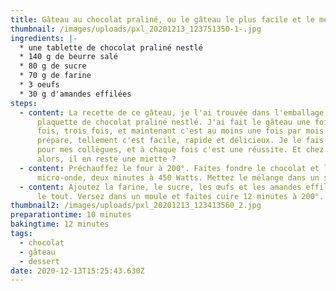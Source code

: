 ```yaml
---
title: Gâteau au chocolat praliné, ou le gâteau le plus facile et le meilleur du monde
thumbnail: /images/uploads/pxl_20201213_123751350-1-.jpg
ingredients: |-
  * une tablette de chocolat praliné nestlé
  * 140 g de beurre salé
  * 80 g de sucre
  * 70 g de farine
  * 3 oeufs
  * 30 g d'amandes effilées
steps:
  - content: La recette de ce gâteau, je l'ai trouvée dans l'emballage de la
      plaquette de chocolat praliné nestlé. J'ai fait le gâteau une fois, deux
      fois, trois fois, et maintenant c'est au moins une fois par mois que je le
      prépare, tellement c'est facile, rapide et délicieux. Je le fais souvent
      pour mes collègues, et à chaque fois c'est une réussite. Et chez vous
      alors, il en reste une miette ?
  - content: Préchauffez le four à 200°. Faites fondre le chocolat et le beurre au
      micro-onde, deux minutes à 450 Watts. Mettez le mélange dans un saladier.
  - content: Ajoutez la farine, le sucre, les œufs et les amandes effilées, mélangez
      le tout. Versez dans un moule et faites cuire 12 minutes à 200°.
thumbnail2: /images/uploads/pxl_20201213_123413560_2.jpg
preparationtime: 10 minutes
bakingtime: 12 minutes
tags:
  - chocolat
  - gâteau
  - dessert
date: 2020-12-13T15:25:43.630Z
---
```

